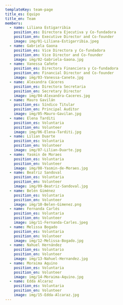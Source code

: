 ```yaml
---
templateKey: team-page
title_es: Equipo
title_en: Team
members:
  - name: Liliana Estigarribia
    position_es: Directora Ejecutiva y Co-fundadora
    position_en: Executive Director and Co-founder
    image: img/01-Liliana-Estigarribia.jpeg
  - name: Gabriela Gaona
    position_es: Vice Directora y Co-fundadora
    position_en: Vice Director and Co-founder
    image: img/02-Gabriela-Gaona.jpg
  - name: Vanessa Cañete
    position_es: Directora Financiera y Co-fundadora
    position_en: Financial Director and Co-founder
    image: img/03-Vanessa-Canete.jpg
  - name: Alexandra Cáceres
    position_es: Directora Secretaria
    position_en: Secretary Director
    image: img/04-Alexandra-Caceres.jpg
  - name: Mauro Gavilán
    position_es: Síndico Titular
    position_en: Principal Auditor
    image: img/05-Mauro-Gavilan.jpg
  - name: Elena Tarditi
    position_es: Voluntaria
    position_en: Volunteer
    image: img/06-Elena-Tarditi.jpg
  - name: Lilian Duarte
    position_es: Voluntaria
    position_en: Volunteer
    image: img/07-Lilian-Duarte.jpg
  - name: Yasmin de Moraes
    position_es: Voluntaria
    position_en: Volunteer
    image: img/08-Yasmin-de-Moraes.jpg
  - name: Beatriz Sandoval
    position_es: Voluntaria
    position_en: Volunteer
    image: img/09-Beatriz-Sandoval.jpg
  - name: Belén Giménez
    position_es: Voluntaria
    position_en: Volunteer
    image: img/10-Belen-Gimenez.png
  - name: Fernanda Carlés
    position_es: Voluntaria
    position_en: Volunteer
    image: img/11-Fernanda-Carles.jpeg
  - name: Melissa Bogado
    position_es: Voluntaria
    position_en: Volunteer
    image: img/12-Melissa-Bogado.jpg
  - name: Nahuel Hernández
    position_es: Voluntario
    position_en: Volunteer
    image: img/13-Nahuel-Hernandez.jpg
  - name: Moraima Aquino
    position_es: Voluntaria
    position_en: Volunteer
    image: img/14-Moraima-Aquino.jpg
  - name: Edda Alcaraz
    position_es: Voluntaria
    position_en: Volunteer
    image: img/15-Edda-Alcaraz.jpg
---
```

